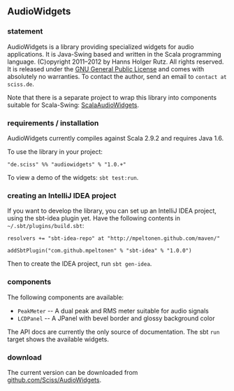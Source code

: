 ## AudioWidgets

### statement

AudioWidgets is a library providing specialized widgets for audio applications. It is Java-Swing based and written in the Scala programming language. (C)opyright 2011&ndash;2012 by Hanns Holger Rutz. All rights reserved. It is released under the [GNU General Public License](http://github.com/Sciss/AudioWidgets/blob/master/licenses/AudioWidgets-License.txt) and comes with absolutely no warranties. To contact the author, send an email to `contact at sciss.de`.

Note that there is a separate project to wrap this library into components suitable for Scala-Swing: [ScalaAudioWidgets](http://github.com/Sciss/ScalaAudioWidgets).

### requirements / installation

AudioWidgets currently compiles against Scala 2.9.2 and requires Java 1.6.

To use the library in your project:

    "de.sciss" %% "audiowidgets" % "1.0.+"

To view a demo of the widgets: `sbt test:run`.

### creating an IntelliJ IDEA project

If you want to develop the library, you can set up an IntelliJ IDEA project, using the sbt-idea plugin yet. Have the following contents in `~/.sbt/plugins/build.sbt`:

    resolvers += "sbt-idea-repo" at "http://mpeltonen.github.com/maven/"
    
    addSbtPlugin("com.github.mpeltonen" % "sbt-idea" % "1.0.0")

Then to create the IDEA project, run `sbt gen-idea`.

### components

The following components are available:

 - `PeakMeter` -- A dual peak and RMS meter suitable for audio signals
 - `LCDPanel` -- A JPanel with bevel border and glossy background color

The API docs are currently the only source of documentation. The sbt `run` target shows the available widgets.

### download

The current version can be downloaded from [github.com/Sciss/AudioWidgets](http://github.com/Sciss/AudioWidgets).
